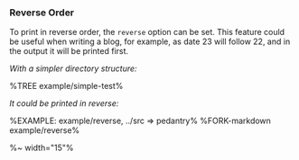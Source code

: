 ### Reverse Order

To print in reverse order, the `reverse` option can be set. This feature could be useful when writing a blog, for example, as date 23 will follow 22, and in the output it will be printed first.

_With a simpler directory structure:_

%TREE example/simple-test%

_It could be printed in reverse:_

%EXAMPLE: example/reverse, ../src => pedantry%
%FORK-markdown example/reverse%

%~ width="15"%